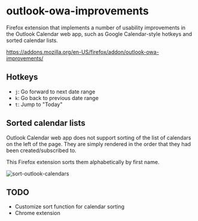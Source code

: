 # outlook-owa-improvements

Firefox extension that implements a number of usability improvements in the Outlook Calendar web app, such as Google Calendar-style hotkeys and sorted calendar lists.

https://addons.mozilla.org/en-US/firefox/addon/outlook-owa-improvements/

## Hotkeys

* `j`: Go forward to next date range
* `k`: Go back to previous date range
* `t`: Jump to "Today"

## Sorted calendar lists

Outlook Calendar web app does not support sorting of the list of calendars on the left of the page. They are simply rendered in the order that they had been created/subscribed to.

This Firefox extension sorts them alphabetically by first name.

![sort-outlook-calendars](https://user-images.githubusercontent.com/318214/113756892-cb187200-96c6-11eb-9a8a-8b183687a1ef.png)

## TODO

* Customize sort function for calendar sorting
* Chrome extension


